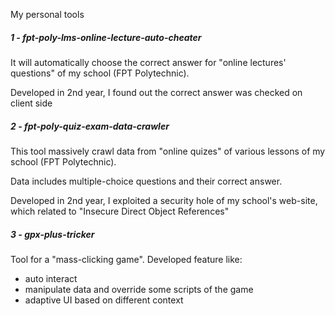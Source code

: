 My personal tools

##### 1 - fpt-poly-lms-online-lecture-auto-cheater
It will automatically choose the correct answer for "online lectures' questions" of my school (FPT Polytechnic).

Developed in 2nd year, I found out the correct answer was checked on client side

##### 2 - fpt-poly-quiz-exam-data-crawler
This tool massively crawl data from "online quizes" of various lessons of my school (FPT Polytechnic).

Data includes multiple-choice questions and their correct answer.

Developed in 2nd year, I exploited a security hole of my school's web-site, which related to "Insecure Direct Object References"

##### 3 - gpx-plus-tricker
Tool for a "mass-clicking game".
Developed feature like:
- auto interact
- manipulate data and override some scripts of the game
- adaptive UI based on different context

